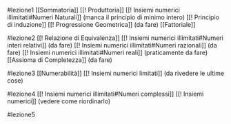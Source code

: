#lezione1 
[[Sommatoria]]
[[! Produttoria]]
[[! Insiemi numerici illimitati#Numeri Naturali]] (manca il principio di minimo intero)
[[! Principio di induzione]]
[[! Progressione Geometrica]] (da fare)
[[Fattoriale]]

#lezione2 
[[! Relazione di Equivalenza]]
[[! Insiemi numerici illimitati#Numeri interi relativi]]  (da fare)
[[! Insiemi numerici illimitati#Numeri razionali]] (da fare)
[[! Insiemi numerici illimitati#Numeri reali]] (praticamente da fare)
[[Assioma di Completezza]] (da fare)

#lezione3 
[[Numerabilità]]
[[! Insiemi numerici limitati]] (da rivedere le ultime cose)

#lezione4
[[! Insiemi numerici illimitati#Numeri complessi]]
[[! Insiemi numerici]] (vedere come riordinarlo)

#lezione5
